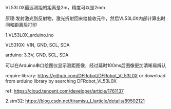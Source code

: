 VL53L0X最远测距的距离是2m，精度可以是2mm

原理:发射激光到反射物，激光折射回来给接收元件，然后VL53L0X内部计算出时间和距离后打印

1.VL53L0X_arduino.ino


VL5310X: VIN, GND, SCL, SDA

arduino: 3.3V, GND, SCL, SDA

可以在Arduino串口绘图仪显示测距图像，经过延时100ms后图像更加清晰易辨认

require library:
https://github.com/DFRobot/DFRobot_VL53L0X
or download from arduino library by searching DFRobot_VL53L0X

ref: https://cloud.tencent.com/developer/article/1761137

2.stm32: https://blog.csdn.net/tiramisu_L/article/details/89502121

